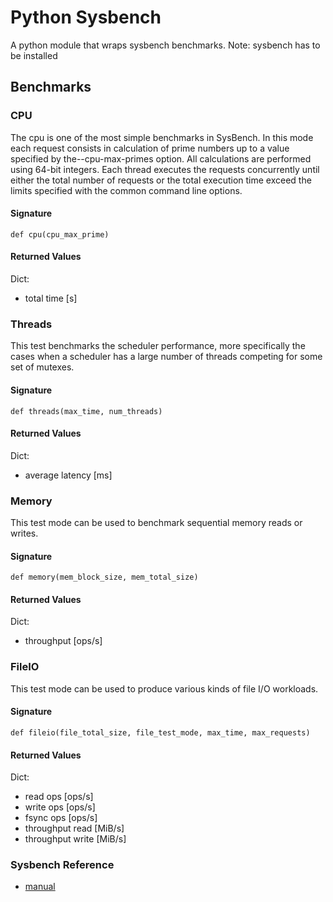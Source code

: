 # Python Sysbench 
A python module that wraps sysbench benchmarks. Note: sysbench has to be installed

## Benchmarks
### CPU
The cpu is one of the most simple benchmarks in SysBench. In this mode each request consists in calculation of prime numbers up to a value specified by the--cpu-max-primes option. All calculations are performed using 64-bit integers. Each thread executes the requests concurrently until either the total number of requests or the total execution time exceed the limits specified with the common command line options.

#### Signature
```
def cpu(cpu_max_prime)
```
#### Returned Values
Dict:
- total time [s]


### Threads
This test benchmarks the scheduler performance, more specifically the cases when a scheduler has a large number of threads competing for some set of mutexes.

#### Signature
```
def threads(max_time, num_threads)
```
#### Returned Values
Dict:
- average latency [ms]


### Memory
This test mode can be used to benchmark sequential memory reads or writes.

#### Signature
```
def memory(mem_block_size, mem_total_size)
```
#### Returned Values
Dict:
- throughput [ops/s]


### FileIO
This test mode can be used to produce various kinds of file I/O workloads.

#### Signature
```
def fileio(file_total_size, file_test_mode, max_time, max_requests)
```
#### Returned Values
Dict:
- read ops [ops/s]
- write ops [ops/s]
- fsync ops [ops/s]
- throughput read [MiB/s]
- throughput write [MiB/s]

### Sysbench Reference
- [manual](https://imysql.com/wp-content/uploads/2014/10/sysbench-manual.pdf)